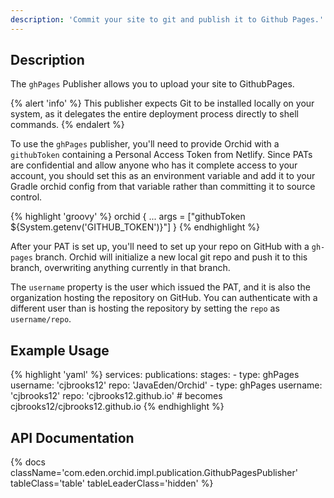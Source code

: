 ```yaml
---
description: 'Commit your site to git and publish it to Github Pages.'
---
```


## Description

The `ghPages` Publisher allows you to upload your site to GithubPages.

{% alert 'info' %}
This publisher expects Git to be installed locally on your system, as it delegates the entire deployment process 
directly to shell commands.
{% endalert %}

To use the `ghPages` publisher, you'll need to provide Orchid with a `githubToken` containing a Personal Access Token
from Netlify. Since PATs are confidential and allow anyone who has it complete access to your account, you should set 
this as an environment variable and add it to your Gradle orchid config from that variable rather than committing it to
source control.

{% highlight 'groovy' %}
orchid {
    ...
    args = ["githubToken ${System.getenv('GITHUB_TOKEN')}"]
}
{% endhighlight %}

After your PAT is set up, you'll need to set up your repo on GitHub with a `gh-pages` branch. Orchid will initialize a 
new local git repo and push it to this branch, overwriting anything currently in that branch. 

The `username` property is the user which issued the PAT, and it is also the organization hosting the repository on 
GitHub. You can authenticate with a different user than is hosting the repository by setting the `repo` as 
`username/repo`.

## Example Usage

{% highlight 'yaml' %}
services:
  publications: 
    stages: 
      - type: ghPages
        username: 'cjbrooks12'
        repo: 'JavaEden/Orchid'
      - type: ghPages
        username: 'cjbrooks12'
        repo: 'cjbrooks12.github.io' # becomes cjbrooks12/cjbrooks12.github.io 
{% endhighlight %}

## API Documentation

{% docs className='com.eden.orchid.impl.publication.GithubPagesPublisher' tableClass='table' tableLeaderClass='hidden' %}
